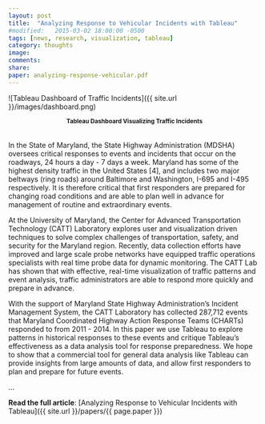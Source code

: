 ```yaml
---
layout: post
title:  "Analyzing Response to Vehicular Incidents with Tableau"
#modified:   2015-03-02 18:00:00 -0500
tags: [news, research, visualization, tableau]
category: thoughts
image:
comments:
share:
paper: analyzing-response-vehicular.pdf
---
```


![Tableau Dashboard of Traffic Incidents]({{ site.url }}/images/dashboard.png)

<p style="text-align:center; padding-bottom:18px;">
    <strong><small>Tableau Dashboard Visualizing Traffic Incidents</small></strong>
</p>

In the State of Maryland, the State Highway Administration (MDSHA) oversees critical responses
to events and incidents that occur on the roadways, 24 hours a day - 7 days a week. Maryland has
some of the highest density traffic in the United States [4], and includes two major beltways (ring
roads) around Baltimore and Washington, I-695 and I-495 respectively. It is therefore critical that
first responders are prepared for changing road conditions and are able to plan well in advance for
management of routine and extraordinary events.

At the University of Maryland, the Center for Advanced Transportation Technology (CATT) Laboratory
explores user and visualization driven techniques to solve complex challenges of transportation,
safety, and security for the Maryland region. Recently, data collection efforts have improved
and large scale probe networks have equipped traffic operations specialists with real time probe data
for dynamic monitoring. The CATT Lab has shown that with effective, real-time visualization
of traffic patterns and event analysis, traffic administrators are able to respond more quickly and
prepare in advance.

With the support of Maryland State Highway Administration’s Incident Management System, the
CATT Laboratory has collected 287,712 events that Maryland Coordinated Highway Action Response
Teams (CHARTs) responded to from 2011 - 2014. In this paper we use Tableau to explore
patterns in historical responses to these events and critique Tableau’s effectiveness as a data analysis
tool for response preparedness. We hope to show that a commercial tool for general data analysis
like Tableau can provide insights from large amounts of data, and allow first responders to plan and
prepare for future events.

&hellip;

**Read the full article**: [Analyzing Response to Vehicular Incidents with Tableau]({{ site.url }}/papers/{{ page.paper }})
